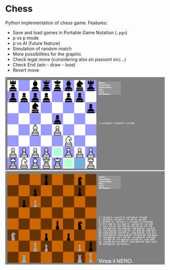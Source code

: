 # Chess

Python implementation of chess game.
Features:
- Save and load games in Portable Game Notation (`.pgn`)
- p vs p mode
- p vs AI (future feature)
- Simulation of random match
- More possibilities for the graphic
- Check legal move (considering also _en passant_ ecc...)
- Check End (win - draw - lose)
- Revert move

![screenshot](screenshot.png)
![screenshot](screenshot2.png)

